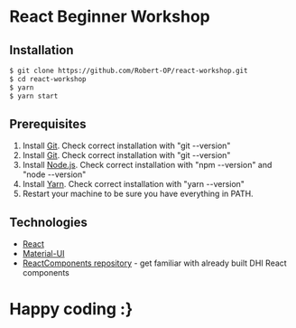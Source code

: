 # React Beginner Workshop

## Installation

```sh
$ git clone https://github.com/Robert-OP/react-workshop.git
$ cd react-workshop
$ yarn
$ yarn start
```

## Prerequisites

1. Install [Git](https://git-scm.com/download/). Check correct installation with "git --version"
2. Install [Git](https://git-scm.com/download/). Check correct installation with "git --version"
3. Install [Node.js](https://nodejs.org/en/download/). Check correct installation with "npm --version" and "node --version"
4. Install [Yarn](https://yarnpkg.com/en/docs/install#windows-stable). Check correct installation with "yarn --version"
5. Restart your machine to be sure you have everything in PATH.

## Technologies

- [React](https://reactjs.org/)
- [Material-UI](https://material-ui.com/)
- [ReactComponents repository](https://github.com/DHI/ReactComponents) - get familiar with already built DHI React components

# Happy coding :}
